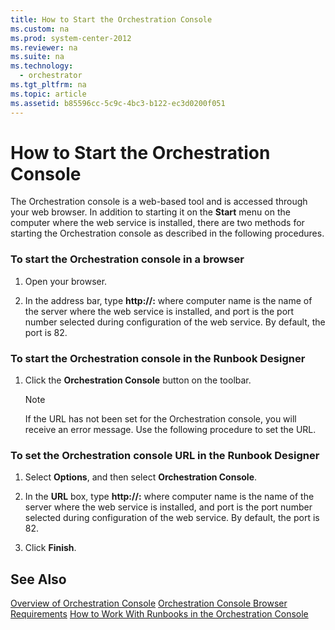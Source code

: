 ```yaml
---
title: How to Start the Orchestration Console
ms.custom: na
ms.prod: system-center-2012
ms.reviewer: na
ms.suite: na
ms.technology: 
  - orchestrator
ms.tgt_pltfrm: na
ms.topic: article
ms.assetid: b85596cc-5c9c-4bc3-b122-ec3d0200f051
---
```

# How to Start the Orchestration Console
The Orchestration console is a web\-based tool and is accessed through your web browser. In addition to starting it on the **Start** menu on the computer where the web service is installed, there are two methods for starting the Orchestration console as described in the following procedures.

### To start the Orchestration console in a browser

1.  Open your browser.

2.  In the address bar, type **http:\/\/<computer name>:<port number>** where computer name is the name of the server where the web service is installed, and port is the port number selected during configuration of the web service. By default, the port is 82.

### To start the Orchestration console in the Runbook Designer

1.  Click the **Orchestration Console** button on the toolbar.

    > [!NOTE]
    > If the URL has not been set for the Orchestration console, you will receive an error message. Use the following procedure to set the URL.

### To set the Orchestration console URL in the Runbook Designer

1.  Select **Options**, and then select **Orchestration Console**.

2.  In the **URL** box, type **http:\/\/<computer name>:<port number>** where computer name is the name of the server where the web service is installed, and port is the port number selected during configuration of the web service. By default, the port is 82.

3.  Click **Finish**.

## See Also
[Overview of Orchestration Console](Overview-of-Orchestration-Console.md)
[Orchestration Console Browser Requirements](Orchestration-Console-Browser-Requirements.md)
[How to Work With Runbooks in the Orchestration Console](How-to-Work-With-Runbooks-in-the-Orchestration-Console.md)


